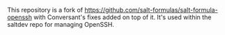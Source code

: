 This repository is a fork of https://github.com/salt-formulas/salt-formula-openssh with Conversant's fixes added on top of it. It's used within the saltdev repo for managing OpenSSH.
